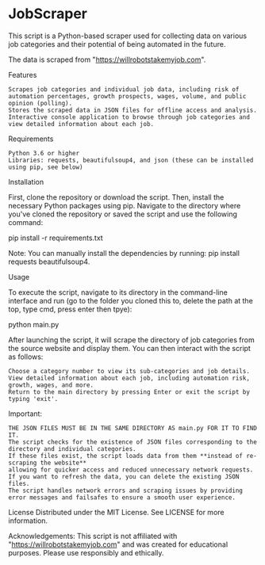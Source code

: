 # JobScraper
This script is a Python-based scraper used for collecting data on various job categories and their potential of being automated in the future. 

The data is scraped from "https://willrobotstakemyjob.com".

Features

    Scrapes job categories and individual job data, including risk of automation percentages, growth prospects, wages, volume, and public opinion (polling).
    Stores the scraped data in JSON files for offline access and analysis.
    Interactive console application to browse through job categories and view detailed information about each job.

Requirements

    Python 3.6 or higher
    Libraries: requests, beautifulsoup4, and json (these can be installed using pip, see below)

Installation

First, clone the repository or download the script. Then, install the necessary Python packages using pip. Navigate to the directory where you've cloned the repository or saved the script and use the following command:

pip install -r requirements.txt

Note: You can manually install the dependencies by running: pip install requests beautifulsoup4.

Usage

To execute the script, navigate to its directory in the command-line interface and run (go to the folder you cloned this to, delete the path at the top, type cmd, press enter then tpye):

python main.py

After launching the script, it will scrape the directory of job categories from the source website and display them. You can then interact with the script as follows:

    Choose a category number to view its sub-categories and job details.
    View detailed information about each job, including automation risk, growth, wages, and more.
    Return to the main directory by pressing Enter or exit the script by typing 'exit'.

Important:

    THE JSON FILES MUST BE IN THE SAME DIRECTORY AS main.py FOR IT TO FIND IT.
    The script checks for the existence of JSON files corresponding to the directory and individual categories.
    If these files exist, the script loads data from them **instead of re-scraping the website**
    allowing for quicker access and reduced unnecessary network requests. 
    If you want to refresh the data, you can delete the existing JSON files.
    The script handles network errors and scraping issues by providing error messages and failsafes to ensure a smooth user experience.

License
Distributed under the MIT License. See LICENSE for more information.

Acknowledgements:
This script is not affiliated with "https://willrobotstakemyjob.com" and was created for educational purposes. Please use responsibly and ethically.
